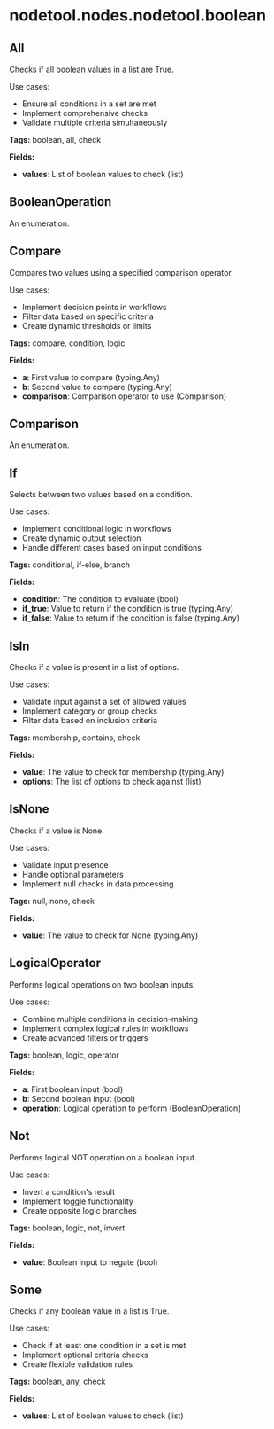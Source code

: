 # nodetool.nodes.nodetool.boolean

## All

Checks if all boolean values in a list are True.

Use cases:
- Ensure all conditions in a set are met
- Implement comprehensive checks
- Validate multiple criteria simultaneously

**Tags:** boolean, all, check

**Fields:**
- **values**: List of boolean values to check (list)


## BooleanOperation

An enumeration.

## Compare

Compares two values using a specified comparison operator.

Use cases:
- Implement decision points in workflows
- Filter data based on specific criteria
- Create dynamic thresholds or limits

**Tags:** compare, condition, logic

**Fields:**
- **a**: First value to compare (typing.Any)
- **b**: Second value to compare (typing.Any)
- **comparison**: Comparison operator to use (Comparison)


## Comparison

An enumeration.

## If

Selects between two values based on a condition.

Use cases:
- Implement conditional logic in workflows
- Create dynamic output selection
- Handle different cases based on input conditions

**Tags:** conditional, if-else, branch

**Fields:**
- **condition**: The condition to evaluate (bool)
- **if_true**: Value to return if the condition is true (typing.Any)
- **if_false**: Value to return if the condition is false (typing.Any)


## IsIn

Checks if a value is present in a list of options.

Use cases:
- Validate input against a set of allowed values
- Implement category or group checks
- Filter data based on inclusion criteria

**Tags:** membership, contains, check

**Fields:**
- **value**: The value to check for membership (typing.Any)
- **options**: The list of options to check against (list)


## IsNone

Checks if a value is None.

Use cases:
- Validate input presence
- Handle optional parameters
- Implement null checks in data processing

**Tags:** null, none, check

**Fields:**
- **value**: The value to check for None (typing.Any)


## LogicalOperator

Performs logical operations on two boolean inputs.

Use cases:
- Combine multiple conditions in decision-making
- Implement complex logical rules in workflows
- Create advanced filters or triggers

**Tags:** boolean, logic, operator

**Fields:**
- **a**: First boolean input (bool)
- **b**: Second boolean input (bool)
- **operation**: Logical operation to perform (BooleanOperation)


## Not

Performs logical NOT operation on a boolean input.

Use cases:
- Invert a condition's result
- Implement toggle functionality
- Create opposite logic branches

**Tags:** boolean, logic, not, invert

**Fields:**
- **value**: Boolean input to negate (bool)


## Some

Checks if any boolean value in a list is True.

Use cases:
- Check if at least one condition in a set is met
- Implement optional criteria checks
- Create flexible validation rules

**Tags:** boolean, any, check

**Fields:**
- **values**: List of boolean values to check (list)


